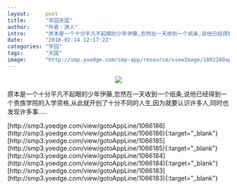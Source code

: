 ```yaml
---
layout:     post
title:      "学园天国"
author:     "作者：游人"
intro:      "原本是一个十分平凡不起眼的少年伊藤,忽然在一天收到一个纸条,说他已经得到一个贵族学院的入学资格,从此就开创了十分不同的人生,因为就要认识许多人,同时也发现许多事....."
date:       "2018-02-14 12:17:22"
categories: "学园"
tags:       "天国"
image:      "http://smp.yoedge.com/smp-app/resource/viewImage/1002280appline.png"
---
```

<div style="text-align: center">
<p><img src="http://smp.yoedge.com/smp-app/resource/viewImage/1002280appline.png"/></p>
</div>
<p class="post-meta">
<span>原本是一个十分平凡不起眼的少年伊藤,忽然在一天收到一个纸条,说他已经得到一个贵族学院的入学资格,从此就开创了十分不同的人生,因为就要认识许多人,同时也发现许多事.....</span>
</p>
[http://smp3.yoedge.com/view/gotoAppLine/1066186](http://smp3.yoedge.com/view/gotoAppLine/1066186){:target="_blank"}
[http://smp3.yoedge.com/view/gotoAppLine/1066185](http://smp3.yoedge.com/view/gotoAppLine/1066185){:target="_blank"}
[http://smp3.yoedge.com/view/gotoAppLine/1066184](http://smp3.yoedge.com/view/gotoAppLine/1066184){:target="_blank"}
[http://smp3.yoedge.com/view/gotoAppLine/1066183](http://smp3.yoedge.com/view/gotoAppLine/1066183){:target="_blank"}



